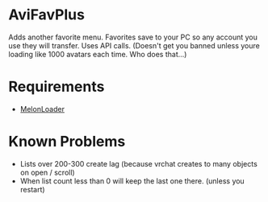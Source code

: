 # AviFavPlus
Adds another favorite menu. Favorites save to your PC so any account you use they will transfer.
Uses API calls. (Doesn't get you banned unless youre loading like 1000 avatars each time. Who does that...)


# Requirements
- [MelonLoader](https://github.com/HerpDerpinstine/MelonLoader)


# Known Problems
- Lists over 200-300 create lag (because vrchat creates to many objects on open / scroll)
- When list count less than 0 will keep the last one there. (unless you restart)
